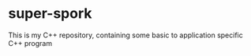 # super-spork
This is my C++ repository, containing some basic to application specific C++ program 
